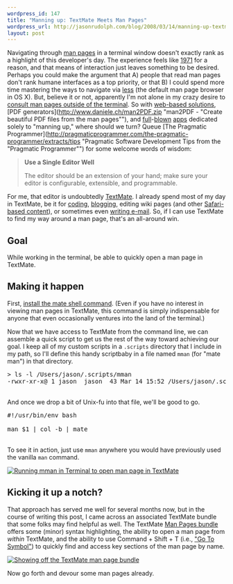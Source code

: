 ```yaml
--- 
wordpress_id: 147
title: "Manning up: TextMate Meets Man Pages"
wordpress_url: http://jasonrudolph.com/blog/2008/03/14/manning-up-textmate-meets-man-pages/
layout: post
---
```

Navigating through [man pages](http://en.wikipedia.org/wiki/Manpage "Manual page (Unix) - Wikipedia") in a terminal window doesn't exactly rank as a highlight of this developer's day.  The experience feels like [1971](http://en.wikipedia.org/wiki/Manpage#History "History of Man Pages - Wikipedia") for a reason, and that means of interaction just leaves something to be desired.  Perhaps you could make the argument that A) people that read man pages don't rank humane interfaces as a top priority, or that B) I could spend more time mastering the ways to navigate via [less](http://en.wikipedia.org/wiki/Less_%28Unix%29 "less (Unix) - Wikipedia") (the default man page browser in OS X).  But, believe it or not, apparently I'm not alone in my crazy desire to [consult man pages outside of the terminal](http://www.tuaw.com/2008/03/07/here-comes-your-man-viewer/ "Here comes your man (viewer) - The Unofficial Apple Weblog (TUAW)").  So with [web-based solutions](http://www.hmug.org/man/ "HMUG: man Pages"), [PDF generators](http://www.daniele.ch/man2PDF.zip "man2PDF -	"Create beautiful PDF files from the man pages""), and [full](http://www.kendallp.net/at_PAK/ManViewer/ "Man Viewer")-[blown](http://geeksuit.com/software/77_0_1_0_M/ "Man Handler") [apps](http://www.clindberg.org/projects/ManOpen.html "ManOpen") dedicated solely to "manning up," where should we turn?  Queue [The Pragmatic Programmer](http://pragmaticprogrammer.com/the-pragmatic-programmer/extracts/tips "Pragmatic Software Development Tips from the "Pragmatic Programmer"") for some welcome words of wisdom:

> **Use a Single Editor Well**
>
> The editor should be an extension of your hand; make sure your editor is configurable, extensible, and programmable.

For me, that editor is undoubtedly [TextMate](http://macromates.com/ "TextMate — The Missing Editor for Mac OS X").  I already spend most of my day in TextMate, be it for [coding](http://thinkrelevance.com/ "Relevance, Inc."), [blogging](http://blog.macromates.com/2006/blogging-from-textmate/ "TextMate Blog - Blogging From TextMate"), editing wiki pages (and other [Safari-based content](http://macromates.com/textmate/manual/using_textmate_from_terminal#cocoa_text_fields "Calling TextMate from Other Applications — TextMate Manual - Cocoa Text Fields")), or sometimes even [writing e-mail](http://www.hawkwings.net/2006/04/26/using-textmate-as-editor-in-mailapp/ "Hawk Wings - Using TextMate to edit emails in Mail.app").  So, if I can use TextMate to find my way around a man page, that's an all-around win.  

## Goal

While working in the terminal, be able to quickly open a man page in TextMate.

## Making it happen

First, [install the mate shell command](http://macromates.com/textmate/manual/using_textmate_from_terminal#shell_terminal "Calling TextMate from Other Applications — TextMate Manual").  (Even if you have no interest in viewing man pages in TextMate, this command is simply indispensable for anyone that even occasionally ventures into the land of the terminal.)

Now that we have access to TextMate from the command line, we can assemble a quick script to get us the rest of the way toward achieving our goal.  I keep all of my custom scripts in a <code>.scripts</code> directory that I include in my path, so I'll define this handy scriptbaby in a file named <code>mman</code> (for "mate man") in that directory.

<pre lang="text">> ls -l /Users/jason/.scripts/mman 
-rwxr-xr-x@ 1 jason  jason  43 Mar 14 15:52 /Users/jason/.scripts/mman</pre>
<br />
And once we drop a bit of Unix-fu into that file, we'll be good to go.

<pre lang="text">#!/usr/bin/env bash

man $1 | col -b | mate</pre>          
<br />
To see it in action, just use <code>mman</code> anywhere you would have previously used the vanilla <code>man</code> command.

[![Running mman in Terminal to open man page in TextMate](http://jasonrudolph.com/blog/wp-content/uploads/20080314-mman-textmate-thumb.png)](http://jasonrudolph.com/blog/wp-content/uploads/20080314-mman-textmate.png)

## Kicking it up a notch?

That approach has served me well for several months now, but in the course of writing this post, I came across an associated TextMate bundle that some folks may find helpful as well.  The TextMate [Man Pages bundle](http://fisheye2.cenqua.com/changelog/textmate-bundles/trunk/Bundles/Man%20Pages.tmbundle) offers some (minor) syntax highlighting, the ability to open a man page from *within* TextMate, and the ability to use Command + Shift + T (i.e., ["Go To Symbol"](http://macromates.com/textmate/manual/navigation_overview.html#function_pop-up)) to quickly find and access key sections of the man page by name.

[![Showing off the TextMate man page bundle](http://jasonrudolph.com/blog/wp-content/uploads/20080314-mman-with-textmate-bundle-thumb.png)](http://jasonrudolph.com/blog/wp-content/uploads/20080314-mman-with-textmate-bundle.png)      

Now go forth and devour some man pages already.
